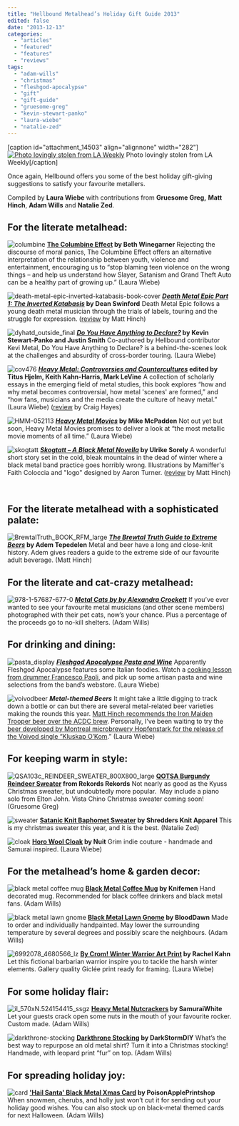 ```yaml
---
title: "Hellbound Metalhead’s Holiday Gift Guide 2013"
edited: false
date: "2013-12-13"
categories:
  - "articles"
  - "featured"
  - "features"
  - "reviews"
tags:
  - "adam-wills"
  - "christmas"
  - "fleshgod-apocalypse"
  - "gift"
  - "gift-guide"
  - "gruesome-greg"
  - "kevin-stewart-panko"
  - "laura-wiebe"
  - "natalie-zed"
---
```


\[caption id="attachment\_14503" align="alignnone" width="282"\][![Photo lovingly stolen from LA Weekly](http://www.hellbound.ca/wp-content/uploads/2013/12/heavy_metal_santa.jpg)](http://www.hellbound.ca/wp-content/uploads/2013/12/heavy_metal_santa.jpg) Photo lovingly stolen from LA Weekly\[/caption\]

Once again, Hellbound offers you some of the best holiday gift-giving suggestions to satisfy your favourite metallers.

Compiled by **Laura Wiebe** with contributions from **Gruesome Greg,** **Matt Hinch**, **Adam Wills** and **Natalie Zed**.

## For the literate metalhead:

![columbine](http://www.hellbound.ca/wp-content/uploads/2013/12/columbine-290x435.jpg) **[The Columbine Effect](http://www.bethwinegarner.com/the-columbine-effect/) by Beth Winegarner** Rejecting the discourse of moral panics, The Columbine Effect offers an alternative interpretation of the relationship between youth, violence and entertainment, encouraging us to “stop blaming teen violence on the wrong things – and help us understand how Slayer, Satanism and Grand Theft Auto can be a healthy part of growing up.” (Laura Wiebe)

![death-metal-epic-inverted-katabasis-book-cover](http://www.hellbound.ca/wp-content/uploads/2013/12/death-metal-epic-inverted-katabasis-book-cover.jpg) **_[Death Metal Epic Part 1: The Inverted Katabasis](http://www.amazon.com/Death-Metal-Epic-Book-One/dp/0988348438/ref=sr_1_1_title_0_main?s=books&ie=UTF8&qid=1370881805&sr=1-1&keywords=death+metal+epic)_ by Dean Swinford** Death Metal Epic follows a young death metal musician through the trials of labels, touring and the struggle for expression. ([review](http://heavymetal.about.com/od/bookreviews/fr/Death-Metal-Epic-Part-I-The-Inverted-Katabasis-Book-Review.htm) by Matt Hinch) 

![dyhatd_outside_final](http://www.hellbound.ca/wp-content/uploads/2013/12/dyhatd_outside_final-290x217.jpg) **_[Do You Have Anything to Declare?](http://vitriolrecords.bigcartel.com/product/kevin-stewart-panko-justin-smith-do-you-have-anything-to-declare-book-vit032)_ by Kevin Stewart-Panko and Justin Smith** Co-authored by Hellbound contributor Kevi Metal, Do You Have Anything to Declare? is a behind-the-scenes look at the challenges and absurdity of cross-border touring. (Laura Wiebe)

![cov476](http://www.hellbound.ca/wp-content/uploads/2013/12/cov476.jpg) **_[Heavy Metal: Controversies and Countercultures](https://www.equinoxpub.com/equinox/books/showbook.asp?bkid=476)_ edited by Titus Hjelm, Keith Kahn-Harris, Mark LeVine** A collection of scholarly essays in the emerging field of metal studies, this book explores “how and why metal becomes controversial, how metal 'scenes' are formed,” and “how fans, musicians and the media create the culture of heavy metal.” (Laura Wiebe) ([review](http://www.popmatters.com/review/173782-heavy-metal-controversies-and-countercultures-titus-hjelm/) by Craig Hayes)

![HMM-052113](http://www.hellbound.ca/wp-content/uploads/2013/12/HMM-052113-290x393.jpg) **_[Heavy Metal Movies](http://www.bazillionpoints.com/shop/heavy-metal-movies-by-mike-mcbeardo-mcpadden/)_ by Mike McPadden** Not out yet but soon, Heavy Metal Movies promises to deliver a look at “the most metallic movie moments of all time.” (Laura Wiebe)

![skogtatt](http://www.hellbound.ca/wp-content/uploads/2013/12/skogtatt-290x447.jpg) **_[Skogtatt – A Black Metal Novella](http://heavymetal.about.com/gi/o.htm?zi=1/XJ&zTi=1&sdn=heavymetal&cdn=entertainment&tm=70&f=11&su=p284.13.342.ip_p504.6.342.ip_&tt=6&bt=1&bts=0&zu=http%3A//www.hablizel-verlag.de/en/skogtatt/)_ by Ulrike Sorely** A wonderful short story set in the cold, bleak mountains in the dead of winter where a black metal band practice goes horribly wrong. Illustrations by Mamiffer's Faith Coloccia and "logo" designed by Aaron Turner. ([review](http://heavymetal.about.com/od/bookreviews/fr/Ulrike-Serowy-Skogtatt-Novella-Review.htm) by Matt Hinch)

 

## For the literate metalhead with a sophisticated palate:

![BrewtalTruth_BOOK_RFM_large](http://www.hellbound.ca/wp-content/uploads/2013/12/BrewtalTruth_BOOK_RFM_large-290x368.jpg) **_[The Brewtal Truth Guide to Extreme Beers](http://store.decibelmagazine.com/collections/books/products/decibel-presents-the-brewtal-truth-guide-to-extreme-beers)_ by Adem Tepedelen** Metal and beer have a long and close-knit history. Adem gives readers a guide to the extreme side of our favourite adult beverage. (Matt Hinch)

## For the literate and cat-crazy metalhead:

![978-1-57687-677-0](http://www.hellbound.ca/wp-content/uploads/2013/12/978-1-57687-677-0-290x335.jpg) _**[Metal Cats by by Alexandra Crockett](http://www.powerhousebooks.com/?p=17535)**_ If you’ve ever wanted to see your favourite metal musicians (and other scene members) photographed with their pet cats, now’s your chance. Plus a percentage of the proceeds go to no-kill shelters. (Adam Wills)

## For drinking and dining:

![pasta_display](http://www.hellbound.ca/wp-content/uploads/2013/12/pasta_display-290x266.jpg) _**[Fleshgod Apocalypse Pasta and Wine](http://www.fleshgodapocalypse.com/)**_ Apparently Fleshgod Apocalypse features some Italian foodies. Watch a [cooking lesson from drummer Francesco Paoli](http://www.youtube.com/watch?v=BvAOxYnAp7Q&feature=youtu.be), and pick up some artisan pasta and wine selections from the band’s webstore. (Laura Wiebe) 

![voivodbeer](http://www.hellbound.ca/wp-content/uploads/2013/12/voivodbeer-290x217.jpg) _**Metal-themed Beers**_ It might take a little digging to track down a bottle or can but there are several metal-related beer varieties making the rounds this year. [Matt Hinch recommends the Iron Maiden Trooper beer over the ACDC brew](http://www.hellbound.ca/2013/11/band-brand-beer-battle-iron-maiden-vs-acdc/). Personally, I’ve been waiting to try the [beer developed by Montreal microbrewery Hopfenstark for the release of the Voivod single “Kluskap O’Kom](http://www.youtube.com/watch?v=v6O8qQi6t8c&feature=youtu.be).” (Laura Wiebe)

## For keeping warm in style:

![QSA103c_REINDEER_SWEATER_800X800_large](http://www.hellbound.ca/wp-content/uploads/2013/12/QSA103c_REINDEER_SWEATER_800X800_large-290x290.png) **[QOTSA Burgundy Reindeer Sweater](http://store.rekordsrekords.com/collections/frontpage/products/burgundy-reindeer-sweater) from Rekords Rekords** Not nearly as good as the Kyuss Christmas sweater, but undoubtedly more popular.  May include a piano solo from Elton John. Vista Chino Christmas sweater coming soon! (Gruesome Greg)

![sweater](http://www.hellbound.ca/wp-content/uploads/2013/12/sweater-290x290.jpg) **[Satanic Knit Baphomet Sweater](http://shreddersapparel.com/products/baphomet) by Shredders Knit Apparel** This is my christmas sweater this year, and it is the best. (Natalie Zed) 

![cloak](http://www.hellbound.ca/wp-content/uploads/2013/12/cloak-290x219.png) **[Horo Wool Cloak](http://nuitclothing.bigcartel.com/product/horo-wool-cloak-w-pointed-hood) by Nuit** Grim indie couture - handmade and Samurai inspired. (Laura Wiebe)

## For the metalhead’s home & garden decor:

![black metal coffee mug](http://www.hellbound.ca/wp-content/uploads/2013/12/il_570xN.390660171_m7v5-290x246.jpg) **[Black Metal Coffee Mug](http://www.etsy.com/ca/listing/113724327/black-metal-coffee-mug-black) by Knifemen** Hand decorated mug. Recommended for black coffee drinkers and black metal fans. (Adam Wills)

![black metal lawn gnome](http://www.hellbound.ca/wp-content/uploads/2013/12/il_570xN.373500856_44c5-290x443.jpg) **[Black Metal Lawn Gnome](http://www.etsy.com/ca/listing/102057709/black-metal-lawn-gnome) by BloodDawn** Made to order and individually handpainted. May lower the surrounding temperature by several degrees and possibly scare the neighbours. (Adam Wills)

![6992078_4680566_lz](http://www.hellbound.ca/wp-content/uploads/2013/12/6992078_4680566_lz-290x181.jpg) **[By Crom! Winter Warrior Art Print](http://society6.com/portablecity/Winter-Warrior-WA5_Print#1=45) by Rachel Kahn** Let this fictional barbarian warrior inspire you to tackle the harsh winter elements. Gallery quality Giclée print ready for framing. (Laura Wiebe) 

## For some holiday flair:

![il_570xN.524154415_ssgz](http://www.hellbound.ca/wp-content/uploads/2013/12/il_570xN.524154415_ssgz-290x290.jpg) **[Heavy Metal Nutcrackers](http://www.etsy.com/ca/listing/168771904/custom-heavy-metal-nutcrackers) by SamuraiWhite** Let your guests crack open some nuts in the mouth of your favourite rocker. Custom made. (Adam Wills) 

![darkthrone-stocking](http://www.hellbound.ca/wp-content/uploads/2013/12/darkthrone-stocking-290x393.jpg) **[Darkthrone Stocking](http://www.etsy.com/ca/listing/170974713/darkthrone-stocking-heavy-metal?ref=shop_home_active) by DarkStormDIY** What’s the best way to repurpose an old metal shirt? Turn it into a Christmas stocking! Handmade, with leopard print “fur” on top. (Adam Wills)

## For spreading holiday joy:

![card](http://www.hellbound.ca/wp-content/uploads/2013/12/card-290x386.jpg) **['Hail Santa' Black Metal Xmas Card](http://www.etsy.com/ca/listing/116947782/hail-santa-black-metal-christmas-card) by PoisonApplePrintshop** When snowmen, cherubs, and holly just won’t cut it for sending out your holiday good wishes. You can also stock up on black-metal themed cards for next Halloween. (Adam Wills)

